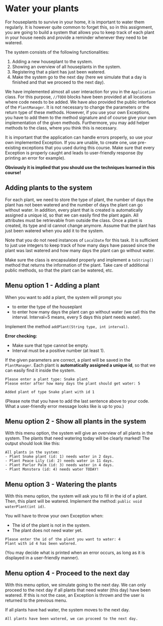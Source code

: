 # Water your plants
For houseplants to survive in your home, it is important to water them regularly. It is however quite common to forget this,
so in this assignment, you are going to build a system that allows you to keep track of each plant in your house needs and provide
a reminder whenever they need to be watered.

The system consists of the following functionalities:
1. Adding a new houseplant to the system.
2. Showing an overview of all houseplants in the system.
3. Registering that a plant has just been watered.
4. Make the system go to the next day (here we simulate that a day is finished and that we proceed to the next day).

We have implemented almost all user interaction for you in the `Application` class. For this purpose, `//TODO` blocks
have been provided at all locations where code needs to be added. We have also provided the public interface of the `PlantManager`.
It is not necessary to change the parameters or the return type of these methods. However, if you use your own 
Exceptions, you have to add them to the method signature and of course give your own implementation of the given methods.
Furthermore, you may add helper methods to the class, where you think this is necessary.

It is important that the application can handle errors properly, so use your own implemented Exception. If you are unable,
to create one, use pre-existing exceptions that you used during this course. Make sure that every Exception is properly caught
and leads to user-friendly response (by printing an error for example).

**Obviously it is implied that you should use the techniques learned in this course!**

## Adding plants to the system
For each plant, we need to store the type of plant, the number of days the plant has not been watered and the number of days the plant can go without water. 
In addition, every plant that is created is automatically assigned a unique id, so that we can easily find the plant again. All attributes must be retrievable from 
outside the class. Once a plant is created, its type and id cannot change anymore. Assume that the plant has just been watered when you add it to the system.

Note that you do not need instances of `LocalDate` for this task. It is sufficient to just use integers to keep track of how 
many days have passed since the plant was last watered and how many days the plant can go without water.

Make sure the class is encapsulated properly and implement a `toString()` method that returns the information of the 
plant. Take care of additional public methods, so that the plant can be watered, etc.

## Menu option 1 - Adding a plant
When you want to add a plant, the system will prompt you
- to enter the type of the houseplant
- to enter how many days the plant can go without water (we call this the interval. Interval=5 means, every 5 days this plant needs water).

Implement the method `addPlant(String type, int interval)`.

**Error checking:**
- Make sure that type cannot be empty.
- Interval must be a positive number (at least 1).

If the given parameters are correct, a plant will be saved in the `PlantManager`. Each plant is **automatically assigned a unique id**, 
so that we can easily find it inside the system.

```text
Please enter a plant type: Snake plant
Please enter after how many days the plant should get water: 5

Added plant of type Snake plant with id 1
```
(Please note that you have to add the last sentence above to your code. What a user-friendly error message looks like is up to you.)

## Menu option 2 - Show all plants in the system
With this menu option, the system will give an overview of all plants in the system. The plants that need watering today will be clearly marked!
The output should look like this:

```text
All plants in the system:
- Plant Snake plant (id: 1) needs water in 2 days.
- Plant Peace Lily (id: 2) needs water in 11 days.
- Plant Parlor Palm (id: 3) needs water in 4 days.
- Plant Monstera (id: 4) needs water TODAY!
```

## Menu option 3 - Watering the plants
With this menu option, the system will ask you to fill in the id of a plant. Then, this plant will be watered.
Implement the method: `public void waterPlant(int id)`.

You will have to throw your own Exception when:
- The id of the plant is not in the system.
- The plant does not need water yet.

```text
Please enter the id of the plant you want to water: 4
Plant with id 4 has been watered.
```

(You may decide what is printed when an error occurs, as long as it is displayed in a user-friendly manner).

## Menu option 4 - Proceed to the next day
With this menu option, we simulate going to the next day.
We can only proceed to the next day if all plants that need water (this day) have been watered.
If this is not the case, an Exception is thrown and the user is returned to the previous menu.

If all plants have had water, the system moves to the next day.

```text
All plants have been watered, we can proceed to the next day.
```